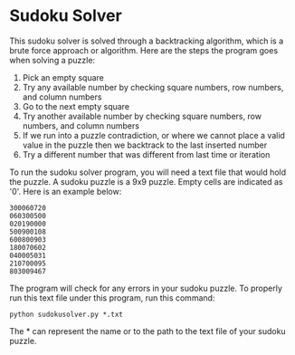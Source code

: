 <h1>Sudoku Solver</h1>
This sudoku solver is solved through a backtracking algorithm, which is a brute force 
approach or algorithm. 
Here are the steps the program goes when solving a puzzle:
<ol>
<li>Pick an empty square</li>
<li>Try any available number by checking square numbers, row numbers, and column numbers</li>
<li>Go to the next empty square</li>
<li>Try another available number by checking square numbers, row numbers, and column numbers</li>
<li>If we run into a puzzle contradiction, or where we cannot place a valid value in the puzzle then
we backtrack to the last inserted number</li>
<li>Try a different number that was different from last time or iteration</li>
</ol>
To run the sudoku solver program, you will need a text file that would hold the puzzle.
A sudoku puzzle is a 9x9 puzzle. Empty cells are indicated as '0'. Here is an example below:
<pre><code>300060720
060300500
020190000
500900108
600800903
180070602
040005031
210700095
803009467</code></pre>
The program will check for any errors in your sudoku puzzle. 
To properly run this text file under this program, run this command: 
<pre><code>python sudokusolver.py *.txt</code></pre>
The * can represent the name or to the path to the text file of your sudoku puzzle. 